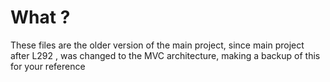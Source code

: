 # What ?

These files are the older version of the main project, since main project after L292 , was changed to the MVC architecture, making a backup of this for your reference
